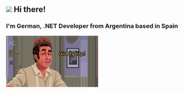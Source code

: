 <h2><img src = "https://raw.githubusercontent.com/MartinHeinz/MartinHeinz/master/wave.gif" width = 30px> Hi there!</h2>
<h3>I'm German, .NET Developer from Argentina based in Spain</h3>

<img src="https://raw.githubusercontent.com/GMoreyra/GMoreyra/main/assets/Krame.webp" width="50%"/>
